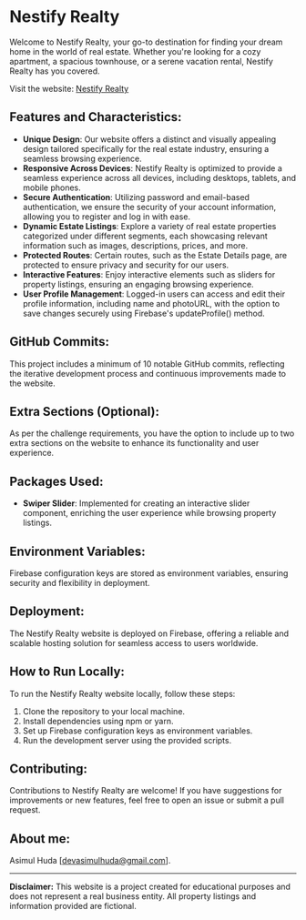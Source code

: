 # Nestify Realty

Welcome to Nestify Realty, your go-to destination for finding your dream home in the world of real estate. Whether you're looking for a cozy apartment, a spacious townhouse, or a serene vacation rental, Nestify Realty has you covered.

Visit the website: [Nestify Realty](https://nestify-realty-app.web.app/)

## Features and Characteristics:
- **Unique Design**: Our website offers a distinct and visually appealing design tailored specifically for the real estate industry, ensuring a seamless browsing experience.
- **Responsive Across Devices**: Nestify Realty is optimized to provide a seamless experience across all devices, including desktops, tablets, and mobile phones.
- **Secure Authentication**: Utilizing password and email-based authentication, we ensure the security of your account information, allowing you to register and log in with ease.
- **Dynamic Estate Listings**: Explore a variety of real estate properties categorized under different segments, each showcasing relevant information such as images, descriptions, prices, and more.
- **Protected Routes**: Certain routes, such as the Estate Details page, are protected to ensure privacy and security for our users.
- **Interactive Features**: Enjoy interactive elements such as sliders for property listings, ensuring an engaging browsing experience.
- **User Profile Management**: Logged-in users can access and edit their profile information, including name and photoURL, with the option to save changes securely using Firebase's updateProfile() method.

## GitHub Commits:
This project includes a minimum of 10 notable GitHub commits, reflecting the iterative development process and continuous improvements made to the website.

## Extra Sections (Optional):
As per the challenge requirements, you have the option to include up to two extra sections on the website to enhance its functionality and user experience.

## Packages Used:
- **Swiper Slider**: Implemented for creating an interactive slider component, enriching the user experience while browsing property listings.

## Environment Variables:
Firebase configuration keys are stored as environment variables, ensuring security and flexibility in deployment.

## Deployment:
The Nestify Realty website is deployed on Firebase, offering a reliable and scalable hosting solution for seamless access to users worldwide.

## How to Run Locally:
To run the Nestify Realty website locally, follow these steps:
1. Clone the repository to your local machine.
2. Install dependencies using npm or yarn.
3. Set up Firebase configuration keys as environment variables.
4. Run the development server using the provided scripts.

## Contributing:
Contributions to Nestify Realty are welcome! If you have suggestions for improvements or new features, feel free to open an issue or submit a pull request.

## About me:
Asimul Huda [devasimulhuda@gmail.com].

---

**Disclaimer:** This website is a project created for educational purposes and does not represent a real business entity. All property listings and information provided are fictional.
